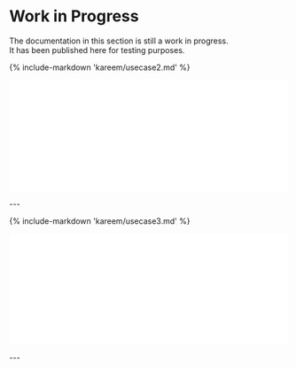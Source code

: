 # Work in Progress

The documentation in this section is still a work in progress. <br>
It has been published here for testing purposes.

<!-- ##  CFD Analysis of Winds on Low-Rise Building -->

{% include-markdown 'kareem/usecase2.md' %}

<hr style="border: dashed white 1.0px;background-color: white;height: 200.0px;"/>
---

<!-- ##  Tamkang Database -->

{% include-markdown 'kareem/usecase3.md' %}

<hr style="border: dashed white 1.0px;background-color: white;height: 200.0px;"/>
---
